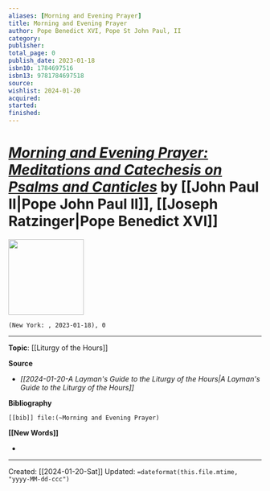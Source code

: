 ```yaml
---
aliases: [Morning and Evening Prayer]
title: Morning and Evening Prayer
author: Pope Benedict XVI, Pope St John Paul, II
category: 
publisher: 
total_page: 0
publish_date: 2023-01-18
isbn10: 1784697516
isbn13: 9781784697518
source: 
wishlist: 2024-01-20
acquired: 
started: 
finished: 
---
```

# *[Morning and Evening Prayer: Meditations and Catechesis on Psalms and Canticles]()* by [[John Paul II|Pope John Paul II]], [[Joseph Ratzinger|Pope Benedict XVI]]

<img src="http://books.google.com/books/content?id=uFmjzwEACAAJ&printsec=frontcover&img=1&zoom=1&source=gbs_api" width=150>

`(New York: , 2023-01-18), 0`



--- 
**Topic**: [[Liturgy of the Hours]]

**Source**
- *[[2024-01-20-A Layman's Guide to the Liturgy of the Hours|A Layman's Guide to the Liturgy of the Hours]]*

**Bibliography**

```query
[[bib]] file:(~Morning and Evening Prayer)
```
 

**[[New Words]]**

- 

---
Created: [[2024-01-20-Sat]]
Updated: `=dateformat(this.file.mtime, "yyyy-MM-dd-ccc")`